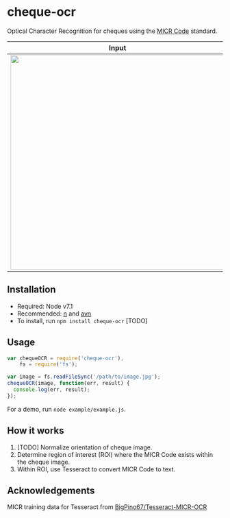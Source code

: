 # cheque-ocr

Optical Character Recognition for cheques using the [MICR Code](https://en.wikipedia.org/wiki/Magnetic_ink_character_recognition) standard.

<table>
  <thead>
    <tr>
      <th>Input</th>
      <th>Output</th>
    </tr>
  </thead>
  <tr>
    <td>
      <img src="https://cloud.githubusercontent.com/assets/158675/20335204/9e83d266-ab8e-11e6-899b-48caa8938841.jpg" width="500">
    </td>
    <td>
      <pre>
{
  confidence: '86.748',
  numbers: {
    transit: '00502',
    institution: '010',
    account: '705555'
  }
}</pre>
    </td>
  </tr>
</table>

## Installation

- Required: Node v7.1
- Recommended: [n](https://github.com/tj/n) and [avn](https://github.com/wbyoung/avn)
- To install, run `npm install cheque-ocr` [TODO]

## Usage

```js
var chequeOCR = require('cheque-ocr'),
    fs = require('fs');

var image = fs.readFileSync('/path/to/image.jpg');
chequeOCR(image, function(err, result) {
  console.log(err, result);
});
```

For a demo, run `node example/example.js`.

## How it works

1. [TODO] Normalize orientation of cheque image.
2. Determine region of interest (ROI) where the MICR Code exists within the cheque image.
3. Within ROI, use Tesseract to convert MICR Code to text.

## Acknowledgements

MICR training data for Tesseract from [BigPino67/Tesseract-MICR-OCR](https://github.com/BigPino67/Tesseract-MICR-OCR/tree/master/training/tessdata)
